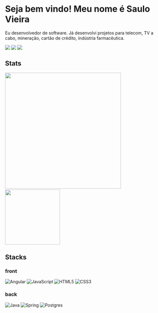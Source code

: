 # Seja bem vindo! Meu nome é Saulo Vieira

 Eu desenvolvedor de software. Já desenvolvi projetos para telecom, TV a cabo, mineração, cartão de crédito, indústria farmacêutica. 

<div>
  <a href="https://www.linkedin.com/in/saulovafilho/" target="_top"><img src="https://img.shields.io/badge/-LinkedIn-%230077B5?style=for-the-badge&logo=linkedin&logoColor=white" target="_blank"></a>
  <a href = "mailto:salovieira@gmail.com"><img src="https://img.shields.io/badge/Gmail-D14836?style=for-the-badge&logo=gmail&logoColor=white" target="_blank"></a>
  <a href="https://github.com/saulovieira" target="_blank"><img src="https://img.shields.io/badge/github-%23121011.svg?style=for-the-badge&logo=github&logoColor=white" target="_blank"></a>
</div>

## Stats

<div>
  <div style="display: inline-block">
    <a href="https://github.com/saulovieira">
      <img width="380em" src="https://github-readme-stats.vercel.app/api/top-langs/?username=saulovieira&layout=compact&langs_count=7"/>
    </a>
  </div>&nbsp;&nbsp;
  <div style="display: inline-block">
    <a href="https://github.com/saulovieira">
      <img height="180em" src="https://github-readme-stats.vercel.app/api/pin/?username=saulovieira&repo=squadfullstack"/>
    </a>
  </div>
</div>

## Stacks

### front
![Angular](https://img.shields.io/badge/Angular-DD0031?style=for-the-badge&logo=angular&logoColor=white)
![JavaScript](https://img.shields.io/badge/javascript-%23323330.svg?style=for-the-badge&logo=javascript&logoColor=%23F7DF1E)
![HTML5](https://img.shields.io/badge/html5-%23E34F26.svg?style=for-the-badge&logo=html5&logoColor=white)
![CSS3](https://img.shields.io/badge/css3-%231572B6.svg?style=for-the-badge&logo=css3&logoColor=white)

### back
![Java](https://img.shields.io/badge/java-%23ED8B00.svg?style=for-the-badge&logo=openjdk&logoColor=white)
![Spring](https://img.shields.io/badge/spring-%236DB33F.svg?style=for-the-badge&logo=spring&logoColor=white)
![Postgres](https://img.shields.io/badge/postgres-%23316192.svg?style=for-the-badge&logo=postgresql&logoColor=white)
